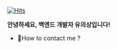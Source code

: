 
<!-- <div align=center> -->

[![Hits](https://hits.seeyoufarm.com/api/count/incr/badge.svg?url=https%3A%2F%2Fgithub.com%2FEuiSang-Yu%2Fhit-counter&count_bg=%23F1E226&title_bg=%23555555&icon=&icon_color=%23E7E7E7&title=hits&edge_flat=false)](https://hits.seeyoufarm.com)
  



**안녕하세요, 백엔드 개발자 유의상입니다!**

<!-- 
[![Top Langs](https://github-readme-stats.vercel.app/api/top-langs/?username=EuiSang-Yu&layout=compact)](https://github.com/anuraghazra/github-readme-stats)
-->

<!--
https://manong-x.tistory.com/
<p align="left">
<img src="https://img.shields.io/badge/Java-007396?style=flat-square&logo=Java&logoColor=white"/></a>
<img src="https://img.shields.io/badge/Spring-6DB33F?style=flat-square&logo=Spring&logoColor=white"/></a>
<img src="https://img.shields.io/badge/JSP-007396?style=flat-square&logo=Java&logoColor=white"/></a>
<img src="https://img.shields.io/badge/HTML-E34F26?style=flat-square&logo=HTML5&logoColor=white"/></a>
<img src="https://img.shields.io/badge/JavaScript-F7DF1E?style=flat-square&logo=JavaScript&logoColor=black"/></a>
<img src="https://img.shields.io/badge/CSS-1572B6?style=flat-square&logo=CSS3&logoColor=white"/></a>
<img src="https://img.shields.io/badge/JQuery-0769AD?style=flat-square&logo=JQuery&logoColor=white"/></a>
<img src="https://img.shields.io/badge/Bootstrap-7952B3?style=flat-square&logo=Bootstrap&logoColor=white"/></a>
<img src="https://img.shields.io/badge/Oracle-F80000?style=flat-square&logo=Oracle&logoColor=white"/></a>
<img src="https://img.shields.io/badge/MySQL-F80000?style=flat-square&logo=MySQL&logoColor=white"/></a>
<img src="https://img.shields.io/badge/MyBatis-F7952B3?style=flat-square&logo=MyBatis&logoColor=white"/></a>
</p>
-->



* 🌱How to contact me ?   

<br>

<!--
<span align=center>

[![Tech Blog Badge](http://img.shields.io/badge/-Tech%20blog-black?style=flat-square&logo=github&link=https://EuiSang-Yu.github.io/)](https://dmltkd1974.tistory.com/)
[![Youtube Badge](https://img.shields.io/badge/Youtube-ff0000?style=flat-square&logo=youtube&link=https://www.youtube.com/c/kyleschool)](https://www.youtube.com/channel/UCuS60c_kMTSfKlZw2cMgCBA) 
[![Gmail Badge](https://img.shields.io/badge/Gmail-d14836?style=flat-square&logo=Gmail&logoColor=white&link=mailto:dmltkd1003@gmail.com)](mailto:dmltkd1003@gmail.com)
[![Facebook Badge](https://img.shields.io/badge/-Facebook-1877f2?style=flat-square&logo=facebook&logoColor=white&link=https://www.facebook.com/dmltkd1974)](https://www.facebook.com/dmltkd1974)
[![Instagram Badge](https://img.shields.io/badge/-Instagram-dd2a7b?style=flat-square&logo=instagram&logoColor=white&link=https://www.instagram.com/yus_9293/)](https://www.instagram.com/yus_9293/) 

</span>
-->

<!--
**devYoooo/devYoooo** is a ✨ _special_ ✨ repository because its `README.md` (this file) appears on your GitHub profile.

Here are some ideas to get you started:

- 🔭 I’m currently working on ...
- 🌱 I’m currently learning ...
- 👯 I’m looking to collaborate on ...
- 🤔 I’m looking for help with ...
- 💬 Ask me about ...
- 📫 How to reach me: ...
- 😄 Pronouns: ...
- ⚡ Fun fact: ...
-->
